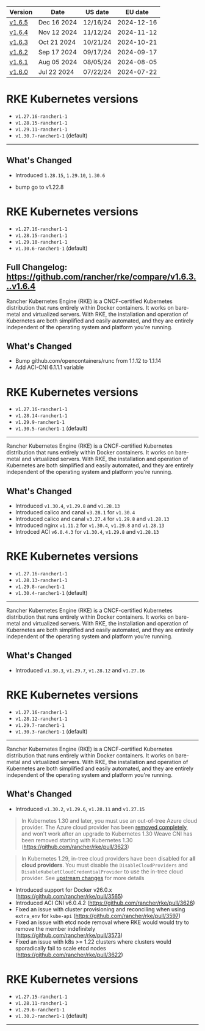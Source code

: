 | Version | Date | US date | EU date |
| ------- | ---- | ------- | ------- |
| [v1.6.5](rke-v1.6.md#release-v165) | Dec 16 2024 | 12/16/24 | 2024-12-16 |
| [v1.6.4](rke-v1.6.md#release-v164) | Nov 12 2024 | 11/12/24 | 2024-11-12 |
| [v1.6.3](rke-v1.6.md#release-v163) | Oct 21 2024 | 10/21/24 | 2024-10-21 |
| [v1.6.2](rke-v1.6.md#release-v162) | Sep 17 2024 | 09/17/24 | 2024-09-17 |
| [v1.6.1](rke-v1.6.md#release-v161) | Aug 05 2024 | 08/05/24 | 2024-08-05 |
| [v1.6.0](rke-v1.6.md#release-v160) | Jul 22 2024 | 07/22/24 | 2024-07-22 |



# RKE Kubernetes versions
- `v1.27.16-rancher1-1`
- `v1.28.15-rancher1-1`
- `v1.29.11-rancher1-1`
- `v1.30.7-rancher1-1` (default)

-----
## What's Changed
- Introduced `1.28.15`, `1.29.10`, `1.30.6`
* bump go to v1.22.8

# RKE Kubernetes versions
- `v1.27.16-rancher1-1`
- `v1.28.15-rancher1-1`
- `v1.29.10-rancher1-1`
- `v1.30.6-rancher1-1` (default)

**Full Changelog**: https://github.com/rancher/rke/compare/v1.6.3...v1.6.4
-----
Rancher Kubernetes Engine (RKE) is a CNCF-certified Kubernetes distribution that runs entirely within Docker containers. It works on bare-metal and virtualized servers. With RKE, the installation and operation of Kubernetes are both simplified and easily automated, and they are entirely independent of the operating system and platform you're running.

## What's Changed
* Bump github.com/opencontainers/runc from 1.1.12 to 1.1.14  
* Add ACI-CNI 6.1.1.1 variable  


# RKE Kubernetes versions
- `v1.27.16-rancher1-1`
- `v1.28.14-rancher1-1`
- `v1.29.9-rancher1-1`
- `v1.30.5-rancher1-1` (default)
-----
Rancher Kubernetes Engine (RKE) is a CNCF-certified Kubernetes distribution that runs entirely within Docker containers. It works on bare-metal and virtualized servers. With RKE, the installation and operation of Kubernetes are both simplified and easily automated, and they are entirely independent of the operating system and platform you're running.

## What's Changed
- Introduced `v1.30.4`, `v1.29.8` and `v1.28.13`
- Introduced calico and canal `v3.28.1` for `v1.30.4`
- Introduced calico and canal  `v3.27.4` for `v1.29.8` and `v1.28.13`
- Introduced nginx `v1.11.2` for `v1.30.4`, `v1.29.8` and `v1.28.13` 
- Introdced ACI `v6.0.4.3` for `v1.30.4`, `v1.29.8` and `v1.28.13`  

# RKE Kubernetes versions
- `v1.27.16-rancher1-1`
- `v1.28.13-rancher1-1`
- `v1.29.8-rancher1-1`
- `v1.30.4-rancher1-1` (default)

-----
Rancher Kubernetes Engine (RKE) is a CNCF-certified Kubernetes distribution that runs entirely within Docker containers. It works on bare-metal and virtualized servers. With RKE, the installation and operation of Kubernetes are both simplified and easily automated, and they are entirely independent of the operating system and platform you're running.

## What's Changed
- Introduced `v1.30.3`, `v1.29.7`, `v1.28.12` and `v1.27.16`

# RKE Kubernetes versions
- `v1.27.16-rancher1-1`
- `v1.28.12-rancher1-1`
- `v1.29.7-rancher1-1`
- `v1.30.3-rancher1-1` (default) 

-----
Rancher Kubernetes Engine (RKE) is a CNCF-certified Kubernetes distribution that runs entirely within Docker containers. It works on bare-metal and virtualized servers. With RKE, the installation and operation of Kubernetes are both simplified and easily automated, and they are entirely independent of the operating system and platform you're running.

## What's Changed
- Introduced `v1.30.2`, `v1.29.6`, `v1.28.11` and `v1.27.15`

>  In Kubernetes 1.30 and later, you must use an out-of-tree Azure cloud provider. The Azure cloud provider has been [removed completely](https://github.com/kubernetes/kubernetes/pull/122857), and won't work after an upgrade to Kubernetes 1.30 
> Weave CNI has been removed starting with Kubernetes 1.30 (https://github.com/rancher/rke/pull/3623)

> In Kubernetes 1.29, in-tree cloud providers have been disabled for **all cloud providers**. You must disable the `DisableCloudProviders` and `DisableKubeletCloudCredentialProvider` to use the in-tree cloud provider. See [upstream changes](https://github.com/kubernetes/kubernetes/pull/117503) for more details 

- Introduced support for Docker v26.0.x (https://github.com/rancher/rke/pull/3565) 
- Introduced ACI CNI v6.0.4.2 (https://github.com/rancher/rke/pull/3626)
- Fixed an issue with cluster provisioning and reconciling when using `extra_env` for `kube-api` (https://github.com/rancher/rke/pull/3597) 
- Fixed an issue with etcd node removal where RKE would would try to remove the member indefinitely (https://github.com/rancher/rke/pull/3573) 
- Fixed an issue with k8s >= 1.22 clusters where clusters would sporadically fail to scale etcd nodes (https://github.com/rancher/rke/pull/3622) 

# RKE Kubernetes versions
- `v1.27.15-rancher1-1`
- `v1.28.11-rancher1-1`
- `v1.29.6-rancher1-1`
- `v1.30.2-rancher1-1` (default) 

-----
